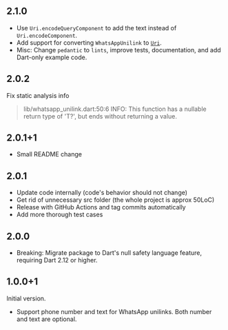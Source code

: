 ## 2.1.0

* Use `Uri.encodeQueryComponent` to add the text instead of `Uri.encodeComponent`.
* Add support for converting `WhatsAppUnilink` to [`Uri`](https://api.dart.dev/dart-core/Uri-class.html).
* Misc: Change `pedantic` to `lints`, improve tests, documentation, and add Dart-only example code.

## 2.0.2

Fix static analysis info

> lib/whatsapp_unilink.dart:50:6 INFO: This function has a nullable return type of 'T?', but ends without returning a value.

## 2.0.1+1

* Small README change

## 2.0.1

* Update code internally (code's behavior should not change)
* Get rid of unnecessary src folder (the whole project is approx 50LoC)
* Release with GitHub Actions and tag commits automatically
* Add more thorough test cases

## 2.0.0

* Breaking: Migrate package to Dart's null safety language feature, requiring Dart 2.12 or higher.

## 1.0.0+1

Initial version.

* Support phone number and text for WhatsApp unilinks. Both number and text are optional.
